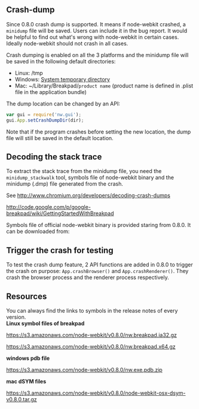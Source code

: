 ## Crash-dump

Since 0.8.0 crash dump is supported. It means if node-webkit crashed, a `minidump` file will be saved. Users can include it in the bug report. It would be helpful to find out what's wrong with node-webkit in certain cases. Ideally node-webkit should not crash in all cases.

Crash dumping is enabled on all the 3 platforms and the minidump file will be saved in the following default directories:

 * Linux: /tmp
 * Windows: [System temporary directory](http://msdn.microsoft.com/en-us/library/windows/desktop/aa364992%28v=vs.85%29.aspx)
 * Mac: ~/Library/Breakpad/`product name`  (product name is defined in .plist file in the application bundle)

The dump location can be changed by an API:

```javascript
var gui = require('nw.gui');
gui.App.setCrashDumpDir(dir);
```

Note that if the program crashes before setting the new location, the dump file will still be saved in the default location.

## Decoding the stack trace ##

To extract the stack trace from the minidump file, you need the `minidump_stackwalk` tool, symbols file of node-webkit binary and the minidump (.dmp) file generated from the crash. 

See http://www.chromium.org/developers/decoding-crash-dumps  

http://code.google.com/p/google-breakpad/wiki/GettingStartedWithBreakpad

Symbols file of official node-webkit binary is provided staring from 0.8.0. It can be downloaded from:

## Trigger the crash for testing ##

To test the crash dump feature, 2 API functions are added in 0.8.0 to trigger the crash on purpose: `App.crashBrowser()` and `App.crashRenderer()`. They crash the browser process and the renderer process respectively.

## Resources ##
You can always find the links to symbols in the release notes of every version.  
**Linux symbol files of breakpad**

https://s3.amazonaws.com/node-webkit/v0.8.0/nw.breakpad.ia32.gz

https://s3.amazonaws.com/node-webkit/v0.8.0/nw.breakpad.x64.gz

**windows pdb file**

https://s3.amazonaws.com/node-webkit/v0.8.0/nw.exe.pdb.zip

**mac dSYM files**

https://s3.amazonaws.com/node-webkit/v0.8.0/node-webkit-osx-dsym-v0.8.0.tar.gz
